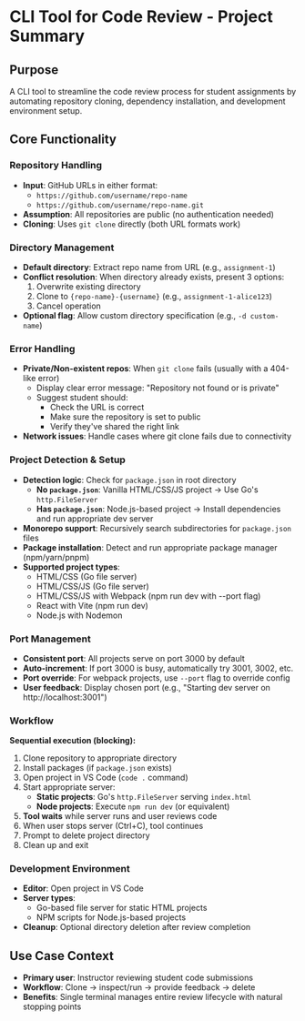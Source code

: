 # CLI Tool for Code Review - Project Summary

## Purpose
A CLI tool to streamline the code review process for student assignments by automating repository cloning, dependency installation, and development environment setup.

## Core Functionality

### Repository Handling
- **Input**: GitHub URLs in either format:
  - `https://github.com/username/repo-name`
  - `https://github.com/username/repo-name.git`
- **Assumption**: All repositories are public (no authentication needed)
- **Cloning**: Uses `git clone` directly (both URL formats work)

### Directory Management
- **Default directory**: Extract repo name from URL (e.g., `assignment-1`)
- **Conflict resolution**: When directory already exists, present 3 options:
  1. Overwrite existing directory
  2. Clone to `{repo-name}-{username}` (e.g., `assignment-1-alice123`)
  3. Cancel operation
- **Optional flag**: Allow custom directory specification (e.g., `-d custom-name`)

### Error Handling
- **Private/Non-existent repos**: When `git clone` fails (usually with a 404-like error)
  - Display clear error message: "Repository not found or is private"
  - Suggest student should:
    - Check the URL is correct
    - Make sure the repository is set to public
    - Verify they've shared the right link
- **Network issues**: Handle cases where git clone fails due to connectivity

### Project Detection & Setup
- **Detection logic**: Check for `package.json` in root directory
  - **No `package.json`**: Vanilla HTML/CSS/JS project → Use Go's `http.FileServer`
  - **Has `package.json`**: Node.js-based project → Install dependencies and run appropriate dev server
- **Monorepo support**: Recursively search subdirectories for `package.json` files
- **Package installation**: Detect and run appropriate package manager (npm/yarn/pnpm)
- **Supported project types**:
  - HTML/CSS (Go file server)
  - HTML/CSS/JS (Go file server)
  - HTML/CSS/JS with Webpack (npm run dev with --port flag)
  - React with Vite (npm run dev)
  - Node.js with Nodemon

### Port Management
- **Consistent port**: All projects serve on port 3000 by default
- **Auto-increment**: If port 3000 is busy, automatically try 3001, 3002, etc.
- **Port override**: For webpack projects, use `--port` flag to override config
- **User feedback**: Display chosen port (e.g., "Starting dev server on http://localhost:3001")

### Workflow
**Sequential execution (blocking):**
1. Clone repository to appropriate directory
2. Install packages (if `package.json` exists)
3. Open project in VS Code (`code .` command)
4. Start appropriate server:
   - **Static projects**: Go's `http.FileServer` serving `index.html`
   - **Node projects**: Execute `npm run dev` (or equivalent)
5. **Tool waits** while server runs and user reviews code
6. When user stops server (Ctrl+C), tool continues
7. Prompt to delete project directory
8. Clean up and exit

### Development Environment
- **Editor**: Open project in VS Code
- **Server types**:
  - Go-based file server for static HTML projects
  - NPM scripts for Node.js-based projects
- **Cleanup**: Optional directory deletion after review completion

## Use Case Context
- **Primary user**: Instructor reviewing student code submissions
- **Workflow**: Clone → inspect/run → provide feedback → delete
- **Benefits**: Single terminal manages entire review lifecycle with natural stopping points